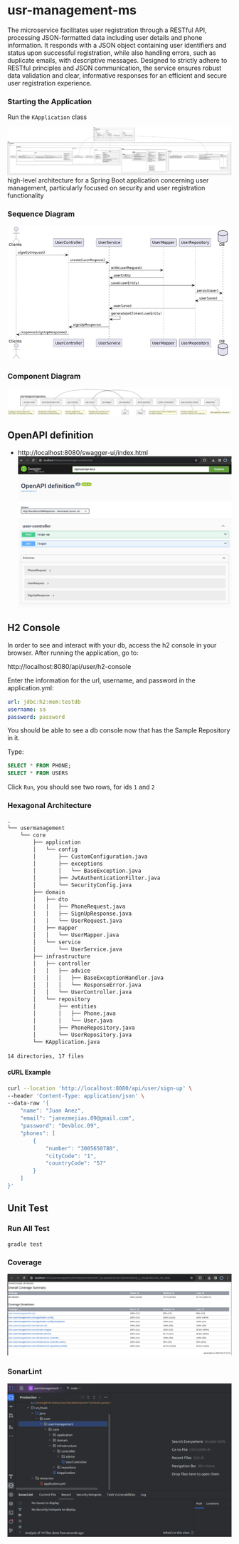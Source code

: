 # usr-management-ms

The microservice facilitates user registration through a RESTful API, processing JSON-formatted data including user details and phone information. It responds with a JSON object containing user identifiers and status upon successful registration, while also handling errors, such as duplicate emails, with descriptive messages. Designed to strictly adhere to RESTful principles and JSON communication, the service ensures robust data validation and clear, informative responses for an efficient and secure user registration experience.

### Starting the Application

Run the `KApplication` class


![diagramclass.jpeg](img%2Fdiagramclass.jpeg)
high-level architecture for a Spring Boot application concerning user management, particularly focused on security and user registration functionality

### Sequence Diagram
![seqdiagram.jpeg](img%2Fseqdiagram.jpeg)

### Component Diagram
![componentdiagram.jpeg](img%2Fcomponentdiagram.jpeg)

## OpenAPI definition
* http://localhost:8080/swagger-ui/index.html
![open-api.png](img%2Fopen-api.png)

## H2 Console

In order to see and interact with your db, access the h2 console in your browser.
After running the application, go to:

http://localhost:8080/api/user/h2-console

Enter the information for the url, username, and password in the application.yml:

```yml
url: jdbc:h2:mem:testdb
username: sa 
password: password
```

You should be able to see a db console now that has the Sample Repository in it.

Type:

```sql
SELECT * FROM PHONE;
SELECT * FROM USERS 
````

Click `Run`, you should see two rows, for ids `1` and `2`

### Hexagonal Architecture
```batch
.
└── usermanagement
    └── core
        ├── application
        │   └── config
        │       ├── CustomConfiguration.java
        │       ├── exceptions
        │       │   └── BaseException.java
        │       ├── JwtAuthenticationFilter.java
        │       └── SecurityConfig.java
        ├── domain
        │   ├── dto
        │   │   ├── PhoneRequest.java
        │   │   ├── SignUpResponse.java
        │   │   └── UserRequest.java
        │   ├── mapper
        │   │   └── UserMapper.java
        │   └── service
        │       └── UserService.java
        ├── infrastructure
        │   ├── controller
        │   │   ├── advice
        │   │   │   ├── BaseExceptionHandler.java
        │   │   │   └── ResponseError.java
        │   │   └── UserController.java
        │   └── repository
        │       ├── entities
        │       │   ├── Phone.java
        │       │   └── User.java
        │       ├── PhoneRepository.java
        │       └── UserRepository.java
        └── KApplication.java

14 directories, 17 files

```

#### cURL Example
```bash
curl --location 'http://localhost:8080/api/user/sign-up' \
--header 'Content-Type: application/json' \
--data-raw '{
    "name": "Juan Anez",
    "email": "janezmejias.09@gmail.com",
    "password": "Devbloc.09",
    "phones": [
        {
            "number": "3005650780",
            "cityCode": "1",
            "countryCode": "57"
        }
    ]
}'
```


## Unit Test
### Run All Test
```batch
gradle test
```

### Coverage
![all-converag.png](img%2Fall-converag.png)
### SonarLint
![sonar-lint.png](img%2Fsonar-lint.png)